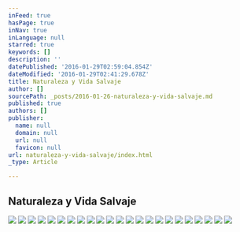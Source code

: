```yaml
---
inFeed: true
hasPage: true
inNav: true
inLanguage: null
starred: true
keywords: []
description: ''
datePublished: '2016-01-29T02:59:04.854Z'
dateModified: '2016-01-29T02:41:29.678Z'
title: Naturaleza y Vida Salvaje
author: []
sourcePath: _posts/2016-01-26-naturaleza-y-vida-salvaje.md
published: true
authors: []
publisher:
  name: null
  domain: null
  url: null
  favicon: null
url: naturaleza-y-vida-salvaje/index.html
_type: Article

---
```

## Naturaleza y Vida Salvaje
![](https://s3-us-west-2.amazonaws.com/the-grid-img/p/d99630834cf88a752d941b50faae2116cf1471ab.jpg)
![](https://s3-us-west-2.amazonaws.com/the-grid-img/p/b0d8a857b49ccad71ffa40af2e7cd2d8cd303f79.jpg)
![](https://s3-us-west-2.amazonaws.com/the-grid-img/p/98dec1db4b80a6a41d188025b1b879c240743963.jpg)
![](https://s3-us-west-2.amazonaws.com/the-grid-img/p/b558b65b09adaf6a8865d78464ef89ac166652bc.jpg)
![](https://s3-us-west-2.amazonaws.com/the-grid-img/p/1b48ebc25bd6ccfd484c82ec5184e40a35175802.jpg)
![](https://s3-us-west-2.amazonaws.com/the-grid-img/p/1063e3f252f72c072daa34fc8ddd1aadb6284283.jpg)
![](https://s3-us-west-2.amazonaws.com/the-grid-img/p/e993eace6b87ea3d62b15ac997c87db0cb1e0c4d.jpg)
![](https://s3-us-west-2.amazonaws.com/the-grid-img/p/a22c63c816432552f7a90aa96d6ef0fa162812ef.jpg)
![](https://s3-us-west-2.amazonaws.com/the-grid-img/p/0746dedac15a424f1226478ffdb57937882e337c.jpg)
![](https://s3-us-west-2.amazonaws.com/the-grid-img/p/cd810b8942c91fc44f8666c39e703ec34c305c86.jpg)
![](https://s3-us-west-2.amazonaws.com/the-grid-img/p/1ffba821eedc4693f5486c44fef031d71c9149f7.jpg)
![](https://s3-us-west-2.amazonaws.com/the-grid-img/p/166019c31513258e9b9c44cb1cc68b8edb35017c.jpg)
![](https://s3-us-west-2.amazonaws.com/the-grid-img/p/09b3420949fbe16417cec096935724d01de7a9c1.jpg)
![](https://s3-us-west-2.amazonaws.com/the-grid-img/p/32b992bef3f5a59a5e778a6e28c1f24769ed9579.jpg)
![](https://s3-us-west-2.amazonaws.com/the-grid-img/p/1bce4b2a855c030d6643ab83c3a8b4f0f950612c.jpg)
![](https://s3-us-west-2.amazonaws.com/the-grid-img/p/0b93690cc2445866206c879a16d1b439d97c359d.jpg)
![](https://s3-us-west-2.amazonaws.com/the-grid-img/p/e1aeb4f7feff4731815d1383fab28c3540354576.jpg)
![](https://s3-us-west-2.amazonaws.com/the-grid-img/p/fb8fef0b2305e8b8108eccbf817b59c7ea4cc2c2.jpg)
![](https://s3-us-west-2.amazonaws.com/the-grid-img/p/9dc1aa0d916e6a075991f7d6d2326e8ac0ca25d7.jpg)
![](https://s3-us-west-2.amazonaws.com/the-grid-img/p/db17e4c76c8c93687aefd73ea0a5e4887b1e787b.jpg)
![](https://s3-us-west-2.amazonaws.com/the-grid-img/p/d899a9be149a1ab46c3802f3a0b12bace4269a5d.jpg)
![](https://s3-us-west-2.amazonaws.com/the-grid-img/p/87a4c73ea5671d34a2f372af000e114f8bf2608b.jpg)
![](https://s3-us-west-2.amazonaws.com/the-grid-img/p/33d0eb1218d4dfa66a5821c41aa448afa0d925aa.jpg)